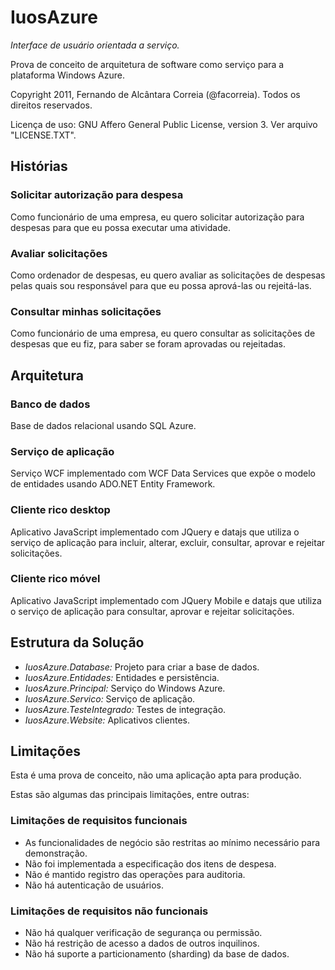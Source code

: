 ﻿IuosAzure
=========

*Interface de usuário orientada a serviço.*

Prova de conceito de arquitetura de software como serviço para a plataforma Windows Azure.

Copyright 2011, Fernando de Alcântara Correia (@facorreia).
Todos os direitos reservados.

Licença de uso: GNU Affero General Public License, version 3.
Ver arquivo "LICENSE.TXT".

Histórias
---------

### Solicitar autorização para despesa

Como funcionário de uma empresa, eu quero solicitar autorização para despesas para que eu possa executar uma atividade.
	
### Avaliar solicitações

Como ordenador de despesas, eu quero avaliar as solicitações de despesas pelas quais sou responsável para que eu possa aprová-las ou rejeitá-las.

### Consultar minhas solicitações

Como funcionário de uma empresa, eu quero consultar as solicitações de despesas que eu fiz, para saber se foram aprovadas ou rejeitadas.


Arquitetura
-----------

### Banco de dados

Base de dados relacional usando SQL Azure.

### Serviço de aplicação

Serviço WCF implementado com WCF Data Services que expõe o modelo de entidades usando ADO.NET Entity Framework.

### Cliente rico desktop

Aplicativo JavaScript implementado com JQuery e datajs que utiliza o serviço de aplicação para incluir, alterar, excluir, consultar, aprovar e rejeitar solicitações.

### Cliente rico móvel

Aplicativo JavaScript implementado com JQuery Mobile e datajs que utiliza o serviço de aplicação para consultar, aprovar e rejeitar solicitações.


Estrutura da Solução
--------------------

* _IuosAzure.Database:_ Projeto para criar a base de dados.
* _IuosAzure.Entidades:_ Entidades e persistência.
* _IuosAzure.Principal:_ Serviço do Windows Azure.
* _IuosAzure.Servico:_ Serviço de aplicação.
* _IuosAzure.TesteIntegrado:_ Testes de integração.
* _IuosAzure.Website:_ Aplicativos clientes.

Limitações
----------

Esta é uma prova de conceito, não uma aplicação apta para produção.

Estas são algumas das principais limitações, entre outras:

### Limitações de requisitos funcionais

* As funcionalidades de negócio são restritas ao mínimo necessário para demonstração.
* Não foi implementada a especificação dos itens de despesa.
* Não é mantido registro das operações para auditoria.
* Não há autenticação de usuários.

### Limitações de requisitos não funcionais

* Não há qualquer verificação de segurança ou permissão.
* Não há restrição de acesso a dados de outros inquilinos.
* Não há suporte a particionamento (sharding) da base de dados.
